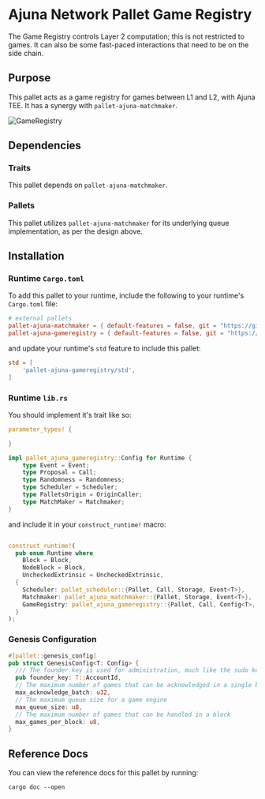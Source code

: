 # Ajuna Network Pallet Game Registry

The Game Registry controls Layer 2 computation; this is not restricted to games. It can also be some fast-paced interactions that need to be on the side chain.

## Purpose

This pallet acts as a game registry for games between L1 and L2, with Ajuna TEE. It has a synergy with `pallet-ajuna-matchmaker`.

![GameRegistry](https://user-images.githubusercontent.com/17710198/142016775-9f8b5845-da6e-47ed-afb9-e86b0f6fe18f.png)

## Dependencies

### Traits

This pallet depends on `pallet-ajuna-matchmaker`.

### Pallets

This pallet utilizes `pallet-ajuna-matchmaker` for its underlying queue implementation, as per the design above.

## Installation

### Runtime `Cargo.toml`

To add this pallet to your runtime, include the following to your runtime's `Cargo.toml` file:

```TOML
# external pallets
pallet-ajuna-matchmaker = { default-features = false, git = "https://github.com/ajuna-network/Ajuna" }
pallet-ajuna-gameregistry = { default-features = false, git = "https://github.com/ajuna-network/Ajuna" }
```

and update your runtime's `std` feature to include this pallet:

```TOML
std = [
    'pallet-ajuna-gameregistry/std',
]
```

### Runtime `lib.rs`

You should implement it's trait like so:

```rust
parameter_types! {

}

impl pallet_ajuna_gameregistry::Config for Runtime {
    type Event = Event;
    type Proposal = Call;
    type Randomness = Randomness;
    type Scheduler = Scheduler;
    type PalletsOrigin = OriginCaller;
    type MatchMaker = Matchmaker;
}
```

and include it in your `construct_runtime!` macro:

```rust

construct_runtime!(
  pub enum Runtime where
    Block = Block,
    NodeBlock = Block,
    UncheckedExtrinsic = UncheckedExtrinsic,
  {
    Scheduler: pallet_scheduler::{Pallet, Call, Storage, Event<T>},
    Matchmaker: pallet_ajuna_matchmaker::{Pallet, Storage, Event<T>},
    GameRegistry: pallet_ajuna_gameregistry::{Pallet, Call, Config<T>, Storage, Event<T>},
  }
);
```

### Genesis Configuration

```rust
#[pallet::genesis_config]
pub struct GenesisConfig<T: Config> {
  /// The founder key is used for administration, much like the sudo key
  pub founder_key: T::AccountId,
  // The maximum number of games that can be acknowledged in a single batch
  max_acknowledge_batch: u32,
  // The maximum queue size for a game engine
  max_queue_size: u8,
  // The maximum number of games that can be handled in a block
  max_games_per_block: u8,
}
```

## Reference Docs

You can view the reference docs for this pallet by running:

```
cargo doc --open
```
